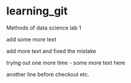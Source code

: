 # learning_git


Methods of data science lab 1

add some more text

add more text and fixed the mistake

trying out one more time - some more text here 

another line before checkout etc.
